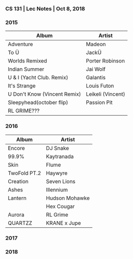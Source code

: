 ###  CS 131 | Lec Notes | Oct 8, 2018



### 2015

| Album                        | Artist            |
| ---------------------------- | ----------------- |
| Adventure                    | Madeon            |
| To Ü                         | JackÜ             |
| Worlds Remixed               | Porter Robinson   |
| Indian Summer                | Jai Wolf          |
| U & I (Yacht Club. Remix)    | Galantis          |
| It's Strange                 | Louis Futon       |
| U Don't Know (Vincent Remix) | Leikeli (Vincent) |
| Sleepyhead(october flip)     | Passion Pit       |
| RL GRIME???                  |                   |



### 2016

| Album        | Artist         |
| ------------ | -------------- |
| Encore       | DJ Snake       |
| 99.9%        | Kaytranada     |
| Skin         | Flume          |
| TwoFold PT.2 | Haywyre        |
| Creation     | Seven Lions    |
| Ashes        | Illennium      |
| Lantern      | Hudson Mohawke |
|              | Hex Cougar     |
| Aurora       | RL Grime       |
| QUARTZZ      | KRANE x Jupe   |

### 2017



### 2018